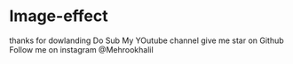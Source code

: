 # Image-effect
thanks for dowlanding 
Do Sub My YOutube channel give me star on Github
Follow me on instagram @Mehrookhalil
